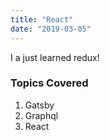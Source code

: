```yaml
---
title: "React"
date: "2019-03-05"
---
```


I a just learned redux!

### Topics Covered

1. Gatsby
2. Graphql
3. React
